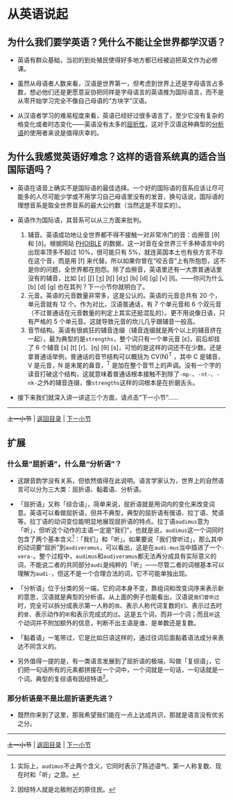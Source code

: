 # 从英语说起

## 为什么我们要学英语？凭什么不能让全世界都学汉语？

- 英语有群众基础，当初的到处殖民使得好多地方都已经被迫把英文作为必修课。

- 虽然从母语者人数来看，汉语是世界第一，但考虑到世界上还是字母语言占多数，想必他们还是更愿意妥协把同样是字母语言的英语推为国际语言，而不是从零开始学习完全不像自己母语的“方块字”汉语。

- 从汉语者学习的难易程度来看，英语已经好过很多语言了，至少它没有复杂的格变化或者时态变化——英语没有太多的[屈折性](#什么是屈折语什么是分析语)，这对于汉语这种典型的[分析语](#什么是屈折语什么是分析语)的使用者来说是值得庆幸的。

## 为什么我感觉英语好难念？这样的语音系统真的适合当国际语吗？

- 英语在语音上确实不是国际语的最佳选择。一个好的国际语的音系应该让尽可能多的人尽可能少学或不用学习自己母语里没有的发音，换句话说，国际语的理想音系是取全世界音系的最大公约数（当然这是不现实的）。

- 英语作为国际语，其音系可以从三方面来批判。
    1. 辅音。英语成功地让全世界都不得不接触一对非常冷门的音：齿擦音 [θ] 和 [ð]。根据网站 [PHOIBLE](https://phoible.org) 的数据，这一对音在全世界三千多种语言中的出现率顶多不超过 10%，很可能只有 5%，就连英国本土也有些方言不存在这个音，而是用 [f] 来代替。所以如果你曾在“咬舌音”上有所抱怨，这不是你的问题，全世界都在抱怨。除了齿擦音，英语里还有一大票普通话里没有的辅音，比如 [z] [ʃ] [ʒ] [tʃ] [dʒ] [b] [d] [g] [v] [ɫ]。——你问为什么 [b] [d] [g] 也在其列？下一小节你就明白了。
    2. 元音。英语的元音数量非常多，这是公认的。英语的元音总共有 20 个，单元音就有 12 个。作为对比，汉语普通话，有 7 个单元音和 6 个双元音（不过普通话在元音数量的判定上其实还挺混乱的）。更不用说像日语，只有严格的 5 个单元音。这就导致元音的坎儿几乎跟辅音一般高。
    3. 音节结构。英语有很疯狂的辅音连缀（辅音连缀就是两个以上的辅音挤在一起），最为典型的是`strengths`，整个词只有一个单元音 [ɛ]，前后却挂了 6 个辅音 [s] [t] [r]、[ŋ] [θ] [s]，可怕的是这样的词还不在少数。还是拿普通话举例，普通话的音节结构可以概括为 CV(N)<sup>T</sup> ，其中 C 是辅音，V 是元音，N 是末尾的鼻音，<sup>T</sup> 是加在整个音节上的声调。没有一个字的读音打破这个结构，这就意味着普通话根本接触不到除了`-mp-`、`-nt-`、`-nk-`之外的辅音连缀，像`strengths`这样的词根本是在折磨舌头。

- 接下来我们就深入讲一讲这三个方面，请点击“下一小节”……

---

~~上一小节~~ | [返回目录](../README.md) | [下一小节](consonants_and_vowels.md)

## 扩展

### 什么是“屈折语”，什么是“分析语”？

- 这跟音韵学没有关系，但依然值得在此说明。语言学家认为，世界上的自然语言可以分为三大类：屈折语、黏着语、分析语。

- 「屈折语」又称「综合语」，简单来说，屈折语就是用词内的变化来改变词意。英语可以看做屈折语，但并不典型，典型的屈折语有俄语、拉丁语、梵语等。拉丁语的动词变位能明显地展现屈折语的特点。拉丁语`audimus`意为「听」，但听这个动作的主语一定是“我们”，也就是说，`audimus`这一个词同时包含了两个基本含义[^1]：「我们」和「听」。如果要说「我们曾听过」，那么其中的动词要“屈折”到`audiveramus`，可以看出，这是在`audi-mus`当中插进了一个`-vera-`。整个过程中，`audimus`和`audiveramus`都无法再分成具有实际意义的词，不能说二者的共同部分`audi`是纯粹的「听」——尽管二者的词根基本可以理解为`audi-`，但这不是一个合理合法的词，它不可能单独出现。

- 「分析语」位于分类的另一端，它的词本身不变，靠组词和改变词序来表示新的意思，汉语就是典型的分析语。从上面的例子也能看出，汉语说`我们曾听过`时，完全可以拆分成表示第一人称的`我`、表示人称代词复数的`们`、表示过去时的`曾`、表示动作的`听`和表示完成式的`过`。这是五个词，而非一个词；而且`听`这个动词并不附加额外的信息，判断不出主语是谁、是单数还是复数。

- 「黏着语」一笔带过，它是比如日语这样的，通过往词后面黏着语法成分来表达不同含义的。

- 另外值得一提的是，有一类语言发展到了屈折语的极端，叫做「复综语」，它们把一句话所有的元素都拼接在一个词中，一个词就是一句话，一句话就是一个词。典型的复综语有因纽特语[^2]。

### 那分析语是不是比屈折语更先进？

- 既然你来到了这里，那我希望我们能在一点上达成共识，那就是语言没有优劣之分。

---

~~上一小节~~ | [返回目录](../README.md) | [下一小节](consonants_and_vowels.md)

[^1]: 实际上，`audimus`不止两个含义，它同时表示了陈述语气、第一人称复数、现在时和「听」之意。
[^2]: 因纽特人就是北极附近的原住民。

